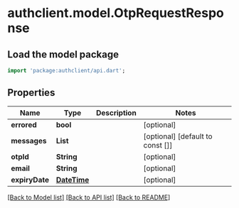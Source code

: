 # authclient.model.OtpRequestResponse

## Load the model package
```dart
import 'package:authclient/api.dart';
```

## Properties
Name | Type | Description | Notes
------------ | ------------- | ------------- | -------------
**errored** | **bool** |  | [optional] 
**messages** | **List<String>** |  | [optional] [default to const []]
**otpId** | **String** |  | [optional] 
**email** | **String** |  | [optional] 
**expiryDate** | [**DateTime**](DateTime.md) |  | [optional] 

[[Back to Model list]](../README.md#documentation-for-models) [[Back to API list]](../README.md#documentation-for-api-endpoints) [[Back to README]](../README.md)


